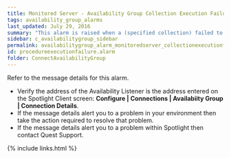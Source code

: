 ```yaml
---
title: ﻿Monitored Server - Availability Group Collection Execution Failure alarm
tags: availability_group_alarms
last_updated: July 29, 2016
summary: "This alarm is raised when a (specified collection) failed to execute against the server."
sidebar: c_availabilitygroup_sidebar
permalink: availabilitygroup_alarm_monitoredserver_collectionexecutionfailure.html
id: procedureexecutionfailure.alarm
folder: ConnectAvailabilityGroup
---
```



Refer to the message details for this alarm.

* Verify the address of the Availability Listener is the address entered on the Spotlight Client screen: **Configure \| Connections \| Availabiity Group \| Connection Details**.
* If the message details alert you to a problem in your environment then take the action required to resolve that problem.
* If the message details alert you to a problem within Spotlight then contact Quest Support.



{% include links.html %}

